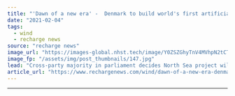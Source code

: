 ```yaml
---
title: "'Dawn of a new era' -  Denmark to build world's first artificial energy island in North Sea"
date: "2021-02-04"
tags: 
  - wind
  - recharge news
source: "recharge news"
image_url: "https://images-global.nhst.tech/image/Y0ZSZGhyTnV4MVhpN2tCT0NJMWpSZDNrNE1YWEREUThTM0VzZDZ0Ym41Yz0=/nhst/binary/e9ac06876092b6e79f6d64b2636822f5"
image_fp: "/assets/img/post_thumbnails/147.jpg"
lead: "Cross-party majority in parliament decides North Sea project will be built in a public-private partnership with nation holding majority-stake"
article_url: "https://www.rechargenews.com/wind/dawn-of-a-new-era-denmark-to-build-worlds-first-artificial-energy-island-in-north-sea/2-1-957565"
---
```


---
